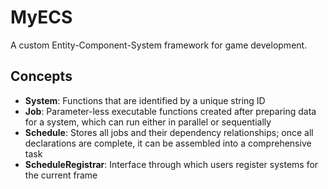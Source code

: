 # MyECS

A custom Entity-Component-System framework for game development.

## Concepts

- **System**: Functions that are identified by a unique string ID
- **Job**: Parameter-less executable functions created after preparing data for a system, which can run either in
  parallel or sequentially
- **Schedule**: Stores all jobs and their dependency relationships; once all declarations are complete, it can be
  assembled into a comprehensive task
- **ScheduleRegistrar**: Interface through which users register systems for the current frame
